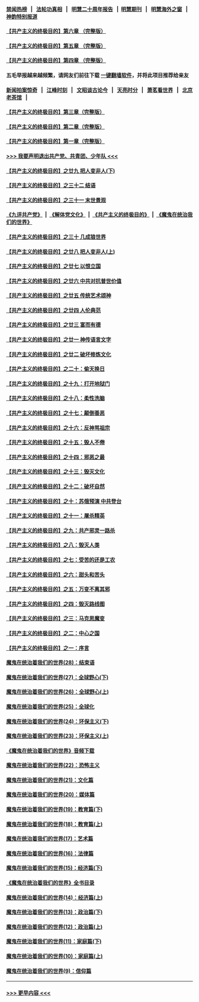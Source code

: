#### [禁闻热榜](热点新闻.md?=0)  &nbsp;&nbsp;|&nbsp;&nbsp; [法轮功真相](https://github.com/gfw-breaker/truth/blob/master/README.md?=0) &nbsp;&nbsp;|&nbsp;&nbsp; [明慧二十周年报告](https://github.com/gfw-breaker/mh-reports/blob/master/README.md?=0) &nbsp;&nbsp;|&nbsp;&nbsp;[明慧期刊](https://github.com/gfw-breaker/mh-qikan) &nbsp;&nbsp;|&nbsp;&nbsp; [明慧海外之窗](https://github.com/gfw-breaker/mh-news/blob/master/README.md?=0) &nbsp;&nbsp;|&nbsp;&nbsp; [神韵特别报道](https://github.com/gfw-breaker/mh-news/blob/master/shenyun.md?=0)
#### [【共产主义的终极目的】第六章 （完整版）](../pages/nsc422/n11428913.md?t=03100132) 
#### [【共产主义的终极目的】第五章 （完整版）](../pages/nsc422/n11428912.md?t=03100132) 
#### [【共产主义的终极目的】第四章 （完整版）](../pages/nsc422/n11428907.md?t=03100132) 
#### 五毛举报越来越频繁，请网友们前往下载 [一键翻墙软件](https://github.com/gfw-breaker/ssr-accounts)，并将此项目推荐给亲友
#### [新闻拍案惊奇](https://github.com/gfw-breaker/banned-news/blob/master/pages/link4.md) &nbsp;&nbsp;|&nbsp;&nbsp; [江峰时刻](https://github.com/gfw-breaker/banned-news/blob/master/pages/link4.md) &nbsp;&nbsp;|&nbsp;&nbsp; [文昭谈古论今](https://github.com/gfw-breaker/banned-news/blob/master/pages/link4.md) &nbsp;&nbsp;|&nbsp;&nbsp; [天亮时分](https://github.com/gfw-breaker/banned-news/blob/master/pages/link4.md) &nbsp;&nbsp;|&nbsp;&nbsp; [萧茗看世界](https://github.com/gfw-breaker/banned-news/blob/master/pages/link4.md) &nbsp;&nbsp;|&nbsp;&nbsp; [北京老茶馆](https://github.com/gfw-breaker/banned-news/blob/master/pages/link4.md) &nbsp;&nbsp;|&nbsp;&nbsp; 
#### [【共产主义的终极目的】第三章（完整版）](../pages/nsc422/n11428848.md?t=03100132) 
#### [【共产主义的终极目的】第二章（完整版）](../pages/nsc422/n11428831.md?t=03100132) 
#### [【共产主义的终极目的】第一章（完整版）](../pages/nsc422/n11417651.md?t=03100132) 
#### [>>> 我要声明退出共产党、共青团、少年队 <<<](https://github.com/begood0513/goodnews/blob/master/quit/letter.md) 
#### [【共产主义的终极目的】之廿九 把人变非人(下)](../pages/nsc422/n11344140.md?t=03100132) 
#### [【共产主义的终极目的】之三十二 结语](../pages/nsc422/n11360535.md?t=03100132) 
#### [【共产主义的终极目的】之三十一 末世景观](../pages/nsc422/n11351129.md?t=03100132) 
#### [《九评共产党》](https://github.com/begood0513/9ping.md/blob/master/README.md) &nbsp;|&nbsp; [《解体党文化》](../../../../jtdwh.md/blob/master/README.md)  &nbsp;|&nbsp; [《共产主义的终极目的》](../../../../gczydzjmd.md/blob/master/README.md) &nbsp;|&nbsp; [《魔鬼在统治我们的世界》](../../../../mgztzwmdsj.md/blob/master/README.md) 
#### [【共产主义的终极目的】之三十 几成狼世界](../pages/nsc422/n11348280.md?t=03100132) 
#### [【共产主义的终极目的】之廿八 把人变非人(上)](../pages/nsc422/n11340492.md?t=03100132) 
#### [【共产主义的终极目的】之廿七 以恨立国](../pages/nsc422/n11336944.md?t=03100132) 
#### [【共产主义的终极目的】之廿六 中共对抗普世价值](../pages/nsc422/n11324785.md?t=03100132) 
#### [【共产主义的终极目的】之廿五 传统艺术颂神](../pages/nsc422/n11296396.md?t=03100132) 
#### [【共产主义的终极目的】之廿四 人伦典范](../pages/nsc422/n11296397.md?t=03100132) 
#### [【共产主义的终极目的】之廿三 富而有德](../pages/nsc422/n11283598.md?t=03100132) 
#### [【共产主义的终极目的】之廿一 神传语言文字](../pages/nsc422/n11263265.md?t=03100132) 
#### [【共产主义的终极目的】之廿二 破坏修炼文化](../pages/nsc422/n11245728.md?t=03100132) 
#### [【共产主义的终极目的】之二十：偷天换日](../pages/nsc422/n11238846.md?t=03100132) 
#### [【共产主义的终极目的】之十九：打开地狱门](../pages/nsc422/n11206376.md?t=03100132) 
#### [【共产主义的终极目的】之十八：柔性洗脑](../pages/nsc422/n11199994.md?t=03100132) 
#### [【共产主义的终极目的】之十七：颠倒善恶](../pages/nsc422/n11179782.md?t=03100132) 
#### [【共产主义的终极目的】之十六：反神骂祖宗](../pages/nsc422/n11166798.md?t=03100132) 
#### [【共产主义的终极目的】之十五：毁人不倦](../pages/nsc422/n11166792.md?t=03100132) 
#### [【共产主义的终极目的】之十四：邪恶之最](../pages/nsc422/n11150249.md?t=03100132) 
#### [【共产主义的终极目的】之十三：毁灭文化](../pages/nsc422/n11135227.md?t=03100132) 
#### [【共产主义的终极目的】之十二：破坏自然](../pages/nsc422/n11135214.md?t=03100132) 
#### [【共产主义的终极目的】之十：苏俄预演 中共登台](../pages/nsc422/n11118424.md?t=03100132) 
#### [【共产主义的终极目的】之十一：屠杀精英](../pages/nsc422/n11118442.md?t=03100132) 
#### [【共产主义的终极目的】之九：共产邪灵一路杀](../pages/nsc422/n11114139.md?t=03100132) 
#### [【共产主义的终极目的】之八：毁灭人类](../pages/nsc422/n11108503.md?t=03100132) 
#### [【共产主义的终极目的】之七：受苦的还是工农](../pages/nsc422/n11101809.md?t=03100132) 
#### [【共产主义的终极目的】之六：甜头和苦头](../pages/nsc422/n11096971.md?t=03100132) 
#### [【共产主义的终极目的】之五：万变不离其邪](../pages/nsc422/n11091285.md?t=03100132) 
#### [【共产主义的终极目的】之四：毁灭路线图](../pages/nsc422/n11086284.md?t=03100132) 
#### [【共产主义的终极目的】之三：马克思魔变](../pages/nsc422/n11061941.md?t=03100132) 
#### [【共产主义的终极目的】之二：中心之国](../pages/nsc422/n11047728.md?t=03100132) 
#### [【共产主义的终极目的】之一：序言](../pages/nsc422/n11086077.md?t=03100132) 
#### [魔鬼在统治着我们的世界(28)：结束语](../pages/nsc422/n10936246.md?t=03100132) 
#### [魔鬼在统治着我们的世界(27)：全球野心(下)](../pages/nsc422/n10928319.md?t=03100132) 
#### [魔鬼在统治着我们的世界(26)：全球野心(上)](../pages/nsc422/n10900318.md?t=03100132) 
#### [魔鬼在统治着我们的世界(25)：全球化](../pages/nsc422/n10788205.md?t=03100132) 
#### [魔鬼在统治着我们的世界(24)：环保主义(下)](../pages/nsc422/n10695307.md?t=03100132) 
#### [魔鬼在统治着我们的世界(23)：环保主义(上)](../pages/nsc422/n10688613.md?t=03100132) 
#### [《魔鬼在统治着我们的世界》音频下载](../pages/nsc422/n10635553.md?t=03100132) 
#### [魔鬼在统治着我们的世界(22)：恐怖主义](../pages/nsc422/n10614727.md?t=03100132) 
#### [魔鬼在统治着我们的世界(21)：文化篇](../pages/nsc422/n10597706.md?t=03100132) 
#### [魔鬼在统治着我们的世界(20)：媒体篇](../pages/nsc422/n10586579.md?t=03100132) 
#### [魔鬼在统治着我们的世界(19)：教育篇(下)](../pages/nsc422/n10564808.md?t=03100132) 
#### [魔鬼在统治着我们的世界(18)：教育篇(上)](../pages/nsc422/n10526970.md?t=03100132) 
#### [魔鬼在统治着我们的世界(17)：艺术篇](../pages/nsc422/n10499093.md?t=03100132) 
#### [魔鬼在统治着我们的世界(16)：法律篇](../pages/nsc422/n10485969.md?t=03100132) 
#### [魔鬼在统治着我们的世界(15)：经济篇(下)](../pages/nsc422/n10469975.md?t=03100132) 
#### [《魔鬼在统治着我们的世界》全书目录](../pages/nsc422/n10464261.md?t=03100132) 
#### [魔鬼在统治着我们的世界(14)：经济篇(上)](../pages/nsc422/n10457370.md?t=03100132) 
#### [魔鬼在统治着我们的世界(13)：政治篇(下)](../pages/nsc422/n10448270.md?t=03100132) 
#### [魔鬼在统治着我们的世界(12)：政治篇(上)](../pages/nsc422/n10444576.md?t=03100132) 
#### [魔鬼在统治着我们的世界(11)：家庭篇(下)](../pages/nsc422/n10440961.md?t=03100132) 
#### [魔鬼在统治着我们的世界(10)：家庭篇(上)](../pages/nsc422/n10435448.md?t=03100132) 
#### [魔鬼在统治着我们的世界(9)：信仰篇](../pages/nsc422/n10432159.md?t=03100132) 

----
#### [ >>> 更早内容 <<< ](../indexes/nsc422-earlier.md)
